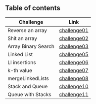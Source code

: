 ## Table of contents

Challenge           | Link
------------------- |--------
Reverse an array    | [challenge01](https://github.com/batool-alali-401-advanced-javascript/data-structures-and-algorithms/blob/master/JavaScript/challenges/arrayReverse/README.md)
Shit an array       | [challenge02](https://github.com/batool-alali-401-advanced-javascript/data-structures-and-algorithms/blob/master/JavaScript/challenges/arrayShift/README.md)
Array Binary Search | [challenge03](https://github.com/batool-alali-401-advanced-javascript/data-structures-and-algorithms/blob/master/JavaScript/challenges/arrayBinarySearch/README.md)
Linked List         | [challenge05](https://github.com/batool-alali-401-advanced-javascript/data-structures-and-algorithms/blob/master/Data-Structures/linkedList/README.md)
Ll insertions       | [challenge06](https://github.com/batool-alali-401-advanced-javascript/data-structures-and-algorithms/blob/master/Data-Structures/linkedList/README.md)
k-th value          | [challenge07](https://github.com/batool-alali-401-advanced-javascript/data-structures-and-algorithms/blob/master/Data-Structures/linkedList/README.md)
mergeLinkedLists    | [challenge08](https://github.com/batool-alali-401-advanced-javascript/data-structures-and-algorithms/blob/master/Data-Structures/linkedList/README.md)
Stack and Queue     | [challenge10](https://github.com/batool-alali-401-advanced-javascript/data-structures-and-algorithms/blob/queue-with-stacks/Data-Structures/stacksAndQueues/README.md)
Queue with Stacks   | [challenge11](https://github.com/batool-alali-401-advanced-javascript/data-structures-and-algorithms/blob/queue-with-stacks/Data-Structures/queueWithStacks/README.md)